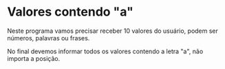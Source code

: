 # Valores contendo "a"

Neste programa vamos precisar receber 10 valores do usuário, podem ser números, palavras ou frases.

No final devemos informar todos os valores contendo a letra "a", não importa a posição.
